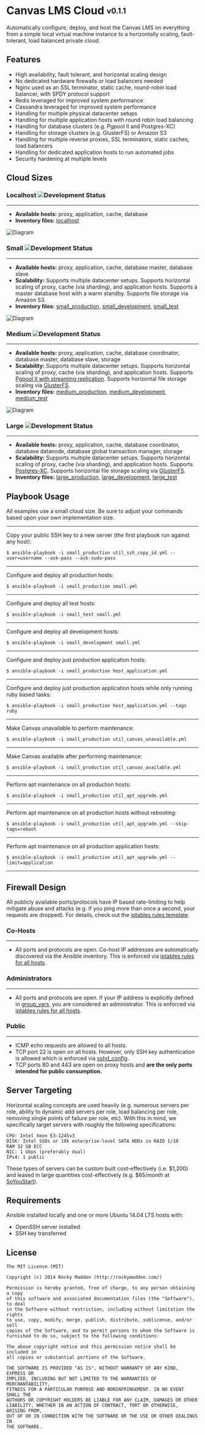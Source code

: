 # Canvas LMS Cloud <sub><sup>v0.1.1</sup></sub>

Automatically configure, deploy, and host the Canvas LMS on everything from a simple local virtual machine instance to a horizontally scaling, fault-tolerant, load balanced private cloud.

## Features
* High availability, fault tolerant, and horizontal scaling design
* No dedicated hardware firewalls or load balancers needed
* Nginx used as an SSL terminator, static cache, round-robin load balancer, with SPDY protocol support
* Redis leveraged for improved system performance
* Cassandra leveraged for improved system performance
* Handling for multiple physical datacenter setups
* Handling for multiple application hosts with round robin load balancing
* Handling for database clusters (e.g. Pgpool II and Postgres-XC)
* Handling for storage clusters (e.g. GlusterFS) or Amazon S3
* Handling for multiple reverse proxies, SSL terminators, static caches, load balancers
* Handling for dedicated application hosts to run automated jobs
* Security hardening at multiple levels

## Cloud Sizes

### Localhost ![Development Status](http://img.shields.io/badge/status-available-brightgreen.svg)
---
* __Available hosts:__ proxy, application, cache, database
* __Inventory files:__ [localhost](https://github.com/rockymadden/canvas-lms-cloud/blob/master/src/ansible/localhost)


![Diagram](https://googledrive.com/host/0B3I6erHNlT16MXUwY3R2WHJpZEU/canvas-lms-cloud-localhost.png)

### Small ![Development Status](http://img.shields.io/badge/status-available-brightgreen.svg)
---
* __Available hosts:__ proxy, application, cache, database master, database slave
* __Scalability:__ Supports multiple datacenter setups. Supports horizontal scaling of proxy, cache (via sharding), and application hosts. Supports a master database host with a warm standby. Supports file storage via Amazon S3.
* __Inventory files:__ [small_production](https://github.com/rockymadden/canvas-lms-cloud/blob/master/src/ansible/small_production), [small_development](https://github.com/rockymadden/canvas-lms-cloud/blob/master/src/ansible/small_development), [small_test](https://github.com/rockymadden/canvas-lms-cloud/blob/master/src/ansible/small_test)

![Diagram](https://googledrive.com/host/0B3I6erHNlT16MXUwY3R2WHJpZEU/canvas-lms-cloud-small.png)

### Medium ![Development Status](http://img.shields.io/badge/status-queued-lightgrey.svg)
---
* __Available hosts:__ proxy, application, cache, database coordinator, database master, database slave, storage
* __Scalability:__ Supports multiple datacenter setups. Supports horizontal scaling of proxy, cache (via sharding), and application hosts. Supports [Pgpool II with streaming replication](http://www.pgpool.net/). Supports horizontal file storage scaling via [GlusterFS](http://www.gluster.org/).
* __Inventory files:__ [medium_production](https://github.com/rockymadden/canvas-lms-cloud/blob/master/src/ansible/medium_production), [medium_development](https://github.com/rockymadden/canvas-lms-cloud/blob/master/src/ansible/medium_development), [medium_test](https://github.com/rockymadden/canvas-lms-cloud/blob/master/src/ansible/medium_test)

![Diagram](https://googledrive.com/host/0B3I6erHNlT16MXUwY3R2WHJpZEU/canvas-lms-cloud-medium.png)

### Large ![Development Status](http://img.shields.io/badge/status-queued-lightgrey.svg)
---
* __Available hosts:__ proxy, application, cache, database coordinator, database datanode, database global transaction manager, storage
* __Scalability:__ Supports multiple datacenter setups. Supports horizontal scaling of proxy, cache (via sharding), and application hosts. Supports [Postgres-XC](https://wiki.postgresql.org/wiki/Postgres-XC). Supports horizontal file storage scaling via [GlusterFS](http://www.gluster.org/).
* __Inventory files:__ [large_production](https://github.com/rockymadden/canvas-lms-cloud/blob/master/src/ansible/large_production), [large_development](https://github.com/rockymadden/canvas-lms-cloud/blob/master/src/ansible/large_development), [large_test](https://github.com/rockymadden/canvas-lms-cloud/blob/master/src/ansible/large_test)

## Playbook Usage

All examples use a small cloud size. Be sure to adjust your commands based upon your own implementation size.

---

Copy your public SSH key to a new server (the first playbook run against any host):
```
$ ansible-playbook -i small_production util_ssh_copy_id.yml --user=username --ask-pass --ask-sudo-pass
```

---

Configure and deploy all production hosts:
```
$ ansible-playbook -i small_production small.yml
```

---

Configure and deploy all test hosts:
```
$ ansible-playbook -i small_test small.yml
```

---

Configure and deploy all development hosts:
```
$ ansible-playbook -i small_development small.yml
```

---

Configure and deploy just production application hosts:
```
$ ansible-playbook -i small_production host_application.yml
```

---

Configure and deploy just production application hosts while only running ruby based tasks:
```
$ ansible-playbook -i small_production host_application.yml --tags ruby
```

---

Make Canvas unavailable to perform maintenance:
```
$ ansible-playbook -i small_production util_canvas_unavailable.yml
```

---

Make Canvas available after performing maintenance:
```
$ ansible-playbook -i small_production util_canvas_available.yml
```

---

Perform apt maintenance on all production hosts:
```
$ ansible-playbook -i small_production util_apt_upgrade.yml
```

---

Perform apt maintenance on all production hosts without rebooting:
```
$ ansible-playbook -i small_production util_apt_upgrade.yml --skip-tags=reboot
```

---

Perform apt maintenance on all production application hosts:
```
$ ansible-playbook -i small_production util_apt_upgrade.yml --limit=application
```

---

## Firewall Design

All publicly available ports/protocols have IP based rate-limiting to help mitigate abuse and attacks (e.g. if you ping more than once a second, your requests are dropped). For details, check out the [iptables rules template](https://github.com/rockymadden/canvas-lms-cloud/blob/master/src/ansible/roles/common/templates/etc/iptables/rules.v4.j2).

### Co-Hosts
---
* All ports and protocols are open. Co-host IP addresses are automatically discovered via the Ansible inventory. This is enforced via [iptables rules for all hosts](https://github.com/rockymadden/canvas-lms-cloud/blob/master/src/ansible/roles/common/templates/etc/iptables/rules.v4.j2).

### Administrators
---
* All ports and protocols are open. If your IP address is explicitly defined in [group_vars](https://github.com/rockymadden/canvas-lms-cloud/blob/master/src/ansible/group_vars/all.example), you are considered an administrator. This is enforced via [iptables rules for all hosts](https://github.com/rockymadden/canvas-lms-cloud/blob/master/src/ansible/roles/common/templates/etc/iptables/rules.v4.j2).

### Public
---
* ICMP echo requests are allowed to all hosts.
* TCP port 22 is open on all hosts. However, only SSH key authentication is allowed which is enforced via [sshd_config](https://github.com/rockymadden/canvas-lms-cloud/blob/master/src/ansible/roles/common/templates/etc/ssh/sshd_config.j2).
* TCP ports 80 and 443 are open on proxy hosts and __are the only ports intended for public consumption.__

## Server Targeting
Horizontal scaling concepts are used heavily (e.g. numerous servers per role, ability to dynamic add servers per role, load balancing per role, removing single points of failure per role, etc). With this in mind, we specifically target servers with roughly the following specifications:

```
CPU: Intel Xeon E3-1245v3
DISK: Intel SSDs or 10k enterprise-level SATA HDDs in RAID 1/10
RAM 32 GB ECC
NIC: 1 Gbps (preferably dual)
IPv4: 1 public
```

These types of servers can be custom built cost-effectively (i.e. $1,200) and leased in large quantities cost-effectively (e.g. $65/month at [SoYouStart](http://www.soyoustart.com/us/offers/sys-e32-4.xml)).

## Requirements

Ansible installed locally and one or more Ubuntu 14.04 LTS hosts with:
* OpenSSH server installed
* SSH key transferred

## License

```
The MIT License (MIT)

Copyright (c) 2014 Rocky Madden (http://rockymadden.com/)

Permission is hereby granted, free of charge, to any person obtaining a copy
of this software and associated documentation files (the "Software"), to deal
in the Software without restriction, including without limitation the rights
to use, copy, modify, merge, publish, distribute, sublicense, and/or sell
copies of the Software, and to permit persons to whom the Software is
furnished to do so, subject to the following conditions:

The above copyright notice and this permission notice shall be included in
all copies or substantial portions of the Software.

THE SOFTWARE IS PROVIDED "AS IS", WITHOUT WARRANTY OF ANY KIND, EXPRESS OR
IMPLIED, INCLUDING BUT NOT LIMITED TO THE WARRANTIES OF MERCHANTABILITY,
FITNESS FOR A PARTICULAR PURPOSE AND NONINFRINGEMENT. IN NO EVENT SHALL THE
AUTHORS OR COPYRIGHT HOLDERS BE LIABLE FOR ANY CLAIM, DAMAGES OR OTHER
LIABILITY, WHETHER IN AN ACTION OF CONTRACT, TORT OR OTHERWISE, ARISING FROM,
OUT OF OR IN CONNECTION WITH THE SOFTWARE OR THE USE OR OTHER DEALINGS IN
THE SOFTWARE.
```